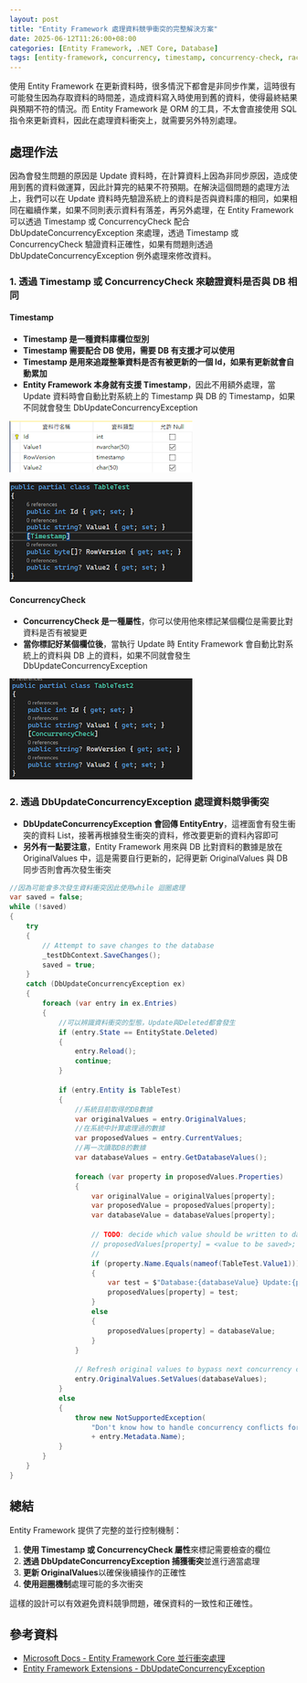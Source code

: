 ```yaml
---
layout: post
title: "Entity Framework 處理資料競爭衝突的完整解決方案"
date: 2025-06-12T11:26:00+08:00
categories: [Entity Framework, .NET Core, Database]
tags: [entity-framework, concurrency, timestamp, concurrency-check, race-condition, dbupdateconcurrencyexception]
---
```


使用 Entity Framework 在更新資料時，很多情況下都會是非同步作業，這時很有可能發生因為存取資料的時間差，造成資料寫入時使用到舊的資料，使得最終結果與預期不符的情況。而 Entity Framework 是 ORM 的工具，不太會直接使用 SQL 指令來更新資料，因此在處理資料衝突上，就需要另外特別處理。

## 處理作法

因為會發生問題的原因是 Update 資料時，在計算資料上因為非同步原因，造成使用到舊的資料做運算，因此計算完的結果不符預期。在解決這個問題的處理方法上，我們可以在 Update 資料時先驗證系統上的資料是否與資料庫的相同，如果相同在繼續作業，如果不同則表示資料有落差，再另外處理，在 Entity Framework 可以透過 Timestamp 或 ConcurrencyCheck 配合 DbUpdateConcurrencyException 來處理，透過 Timestamp 或 ConcurrencyCheck 驗證資料正確性，如果有問題則透過 DbUpdateConcurrencyException 例外處理來修改資料。

### 1. 透過 Timestamp 或 ConcurrencyCheck 來驗證資料是否與 DB 相同

#### Timestamp
- **Timestamp 是一種資料庫欄位型別**
- **Timestamp 需要配合 DB 使用，需要 DB 有支援才可以使用**
- **Timestamp 是用來追蹤整筆資料是否有被更新的一個 Id，如果有更新就會自動累加**
- **Entity Framework 本身就有支援 Timestamp**，因此不用額外處理，當 Update 資料時會自動比對系統上的 Timestamp 與 DB 的 Timestamp，如果不同就會發生 DbUpdateConcurrencyException

![Timestamp 競爭條件示例 1](/assets/images/entity-framework/timestamp-race-condition-1.png)

![Timestamp 競爭條件示例 2](/assets/images/entity-framework/timestamp-race-condition-2.png)

#### ConcurrencyCheck
- **ConcurrencyCheck 是一種屬性**，你可以使用他來標記某個欄位是需要比對資料是否有被變更
- **當你標記好某個欄位後**，當執行 Update 時 Entity Framework 會自動比對系統上的資料與 DB 上的資料，如果不同就會發生 DbUpdateConcurrencyException

![ConcurrencyCheck 範例](/assets/images/entity-framework/concurrency-check-example.png)

### 2. 透過 DbUpdateConcurrencyException 處理資料競爭衝突

- **DbUpdateConcurrencyException 會回傳 EntityEntry**，這裡面會有發生衝突的資料 List，接著再根據發生衝突的資料，修改要更新的資料內容即可
- **另外有一點要注意**，Entity Framework 用來與 DB 比對資料的數據是放在 OriginalValues 中，這是需要自行更新的，記得更新 OriginalValues 與 DB 同步否則會再次發生衝突

```csharp
//因為可能會多次發生資料衝突因此使用while 迴圈處理
var saved = false;
while (!saved)
{
    try
    {
        // Attempt to save changes to the database
        _testDbContext.SaveChanges();
        saved = true;
    }
    catch (DbUpdateConcurrencyException ex)
    {
        foreach (var entry in ex.Entries)
        {
            //可以辨識資料衝突的型態，Update與Deleted都會發生
            if (entry.State == EntityState.Deleted)
            {
                entry.Reload();
                continue;
            }

            if (entry.Entity is TableTest)
            {
                //系統目前取得的DB數據
                var originalValues = entry.OriginalValues;
                //在系統中計算處理過的數據
                var proposedValues = entry.CurrentValues;
                //再一次讀取DB的數據
                var databaseValues = entry.GetDatabaseValues();

                foreach (var property in proposedValues.Properties)
                {
                    var originalValue = originalValues[property];
                    var proposedValue = proposedValues[property];
                    var databaseValue = databaseValues[property];

                    // TODO: decide which value should be written to database
                    // proposedValues[property] = <value to be saved>;
                    //
                    if (property.Name.Equals(nameof(TableTest.Value1)))
                    {
                        var test = $"Database:{databaseValue} Update:{proposedValue} Original:{originalValue}";
                        proposedValues[property] = test;
                    }
                    else
                    {
                        proposedValues[property] = databaseValue;
                    }
                }

                // Refresh original values to bypass next concurrency check
                entry.OriginalValues.SetValues(databaseValues);
            }
            else
            {
                throw new NotSupportedException(
                    "Don't know how to handle concurrency conflicts for "
                    + entry.Metadata.Name);
            }
        }
    }
}
```

## 總結

Entity Framework 提供了完整的並行控制機制：

1. **使用 Timestamp 或 ConcurrencyCheck 屬性**來標記需要檢查的欄位
2. **透過 DbUpdateConcurrencyException 捕獲衝突**並進行適當處理
3. **更新 OriginalValues**以確保後續操作的正確性
4. **使用迴圈機制**處理可能的多次衝突

這樣的設計可以有效避免資料競爭問題，確保資料的一致性和正確性。

## 參考資料

- [Microsoft Docs - Entity Framework Core 並行衝突處理](https://docs.microsoft.com/zh-tw/ef/core/saving/concurrency)
- [Entity Framework Extensions - DbUpdateConcurrencyException](https://entityframework-extensions.net/dbupdateconcurrency-exception)
